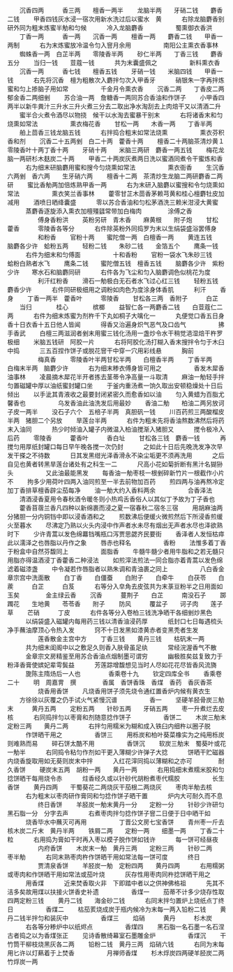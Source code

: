 <!-- { "loadSidebar": true } -->
　　沉香四两　　　香三两　　檀香一两半
　　龙脑半两　　牙硝二钱　　麝香二钱
　　甲香四钱灰水浸一宿次用新水洗过后以蜜水　黄
　　　右除龙脑麝香别研外同为粗末炼蜜半觔和匀候
　　　冷入龙脑麝香
　　　　　蜀熏御衣香洪
　　丁香一两　　　香一两　　沉香一两
　　檀香一两　　麝香二钱　　甲香一两制
　　　右为末炼蜜放冷温令匀入窨月余用
　　　　　南阳公主熏衣香事林
　　蜘蛛香一两　白芷半两　　零陵香半两
　　砂仁半两　　丁香三钱　　麝香五分
　　当归一钱　　荳蔻一钱
　　　共为末囊盛佩之
　　　　　新料熏衣香
　　沉香一两　　　香七钱　　檀香五钱
　　牙硝一钱　　米脑四钱　　甲香一钱
　　　右先将沉香　檀为粗散次入麝拌匀次入甲香牙
　　　硝银朱一字再拌炼蜜和匀上掺脑子用如常
　　　　　千金月令熏衣香
　　沉香二两　　丁香皮二两　郁金香二两细剉
　　苏合油一两　詹糖香一两同苏合香油和作饼子
　　小甲香四两半以新牛粪汁三升水三升火煮三分去二取出净水淘刮去上肉焙干又以清酒二升
　　蜜半合火煮令酒尽以物挠　候干以水淘去蜜暴干别末
　　　右将诸香末和匀烧熏如常法
　　　　　熏衣梅花香
　　甘松一两　　木香一两　　丁香半两
　　舶上茴香三钱龙脑五钱
　　　右拌捣合粗末如常法烧熏
　　　　　熏衣芬积香和剂
　　沉香二十五两剉　白二十两　藿香十两
　　檀香二十两脑茶清炒黄１零陵香叶十两丁香十两
　　牙硝十两　　米脑三两研　麝香一两五钱
　　梅花龙脑一两研杉木麸炭二十两
　　甲香二十两炭灰煮两日洗以蜜酒同煮令干蜜炼和香
　　　右为细末研脑麝用蜜和搜今匀烧熏如常法
　　　　　熏衣衙香
　　生沉香六两剉　香六两　　生牙硝六两
　　檀香十二两　茶清炒生龙脑二两研麝香二两研
　　蜜比香觔两加倍炼熟甲香一两
　　　右为末研入脑麝以蜜搜和令匀烧熏如常法
　　　　　熏衣笑兰香事林
　　藿零甘芷木茴香茅赖芎黄和桂心檀麝牡皮加减用
　　酒喷日晒绛囊盛
　　　零以苏合香油和匀松茅酒洗三赖米泔浸大黄蜜
　　　蒸麝香逐旋添入熏衣加檀殭瓥常带加白梅肉
　　　　涂傅之香
　　　　　傅身香粉洪
　　英粉另研　青木香　　麻黄根　　附子炮
　　甘松　　　藿香　　　零陵香各等分
　　　右件除英粉外同捣罗为末以生绢袋盛浴罢傅身
　　　　　和粉香
　　官粉十两　　蜜陀僧一两　白檀香一两
　　黄连五钱　　脑麝各少许　蛤粉五两
　　轻粉二钱　　朱砂二钱　　金箔五个
　　鹰条一钱
　　　右件为细末和匀傅面
　　　　　十和香粉
　　官粉一袋水飞朱砂三钱　　蛤粉白熟者水飞
　　鹰条二钱　　蜜陀僧五钱　檀香五钱
　　脑麝各少许　紫粉少许　　寒水石和脑麝同研
　　　右件各为飞尘和匀入脑麝调色似桃花为度
　　　　　利汗红粉香
　　滑石一觔极白无石者水飞过心红三钱
　　轻粉五钱　　麝香少许
　　　右件同研极细用之调粉如肉色为度涂身体香肌
　　　利汗
　　香身
　　丁香一两半　藿香叶　　　零陵香
　　甘松各三两　香附子　　　白芷
　　当归　　　　桂心　　　　槟榔
　　益智仁各一两麝香二钱　　白荳蔻仁二两
　　　右件为细末炼蜜为剂杵千下丸如桐子大噙化一
　　　丸便觉口香五日身香十日衣香十五日他人皆闻
　　　得香又治遍身炽气恶气及口齿气
　　　　　拂手香武
　　白檀三两滋润者剉末用蜜三钱化汤用一盏炒令水干稍觉浥湿焙干杵罗极细
　　米脑五钱研　阿胶一片
　　　右将阿胶化汤打糊入香末搜拌令匀于木臼中捣
　　　三五百捏作饼子或脱花窨干中穿一穴用彩线悬
　　　胸前
　　　　　梅真香
　　零陵香叶半两甘松半两　　白檀香半两
　　丁香半两　　白梅末半两　脑麝少许
　　　右为细末糁衣傅身皆可用之
　　　　　香发木犀香油事林
　　凌晨摘木犀花半开者拣去茎蒂令净高量一斗取清
　　麻油一觔轻手拌匀置磁罐中厚以油纸蜜封罐口坐
　　于釜内重汤煮一饷久取出安顿稳燥处十日后倾出
　　以手泚其青液收之最要封闭紧密久而愈香如以油
　　匀入黄蜡为百脂尤馨香也
　　　　　乌发香油此油洗发后用最妙
　　香油二觔　　柏油二两另放诃子皮一两半
　　没石子六个　五棓子半两　真胆矾一钱
　　川百药煎三两酸榴皮半两　猪胆二个另放
　　旱莲台半两
　　　右件为粗末先将香油熬数沸然后将药末入油同
　　　热少时倾油入罐子内微温入柏油搅渐入猪胆又
　　　搅令极冷入后药
　　零陵香　　　藿香叶　　　香白址
　　甘松各三钱　麝香一钱
　　　再搅匀用厚纸封罐口每日早午晚各搅一次仍封
　　　之如此十日后先晚洗发净次早发干搽之不待数
　　　日其发黑绀光泽香滑永不染尘垢更不须再洗用
　　　之后自见也黄者转黑旱莲台诸处有之科生一二
　　　尺高小花如菊折断有黑汁名猢狲头
　　　　　又此油最能黑发
　　每香油一觔枣枝一根剉碎新竹片一根截作小片不
　　拘多少用荷叶四两入油同煎至一半去前物加百药
　　煎四两与油再熬冷定加丁香排草檀香辟尘茄每净
　　油一觔大约入香料两余
　　　　　合香泽法
　　清酒浸香夏用令春秋酒令暖冬则小热鸡舌香俗人以其似丁予故为丁子香也
　　藿香苜蓿兰香凡四种以新绵裹而浸之夏一宿春秋二宿冬三宿
　　用胡麻油两分猪胆一分内铜铛中即以浸香酒和之
　　煎数沸后便缓火微煎然后下所浸香煎缓火至暮水
　　尽沸定乃熟以火头内浸中作声者水未尽有烟出无声者水尽也泽欲熟时下
　　少许青蒿以发色绵羃铛嘴瓶口泻贾思勰齐民要街
　　香泽者人发恒枯瘁此以濡泽之也唇脂以丹作之象
　　唇赤也释名
　　　　　香粉
　　法惟多着丁香于粉盒中自然芬馥同上
　　　　　面脂香
　　牛髓牛髓少者用牛脂和之若无髓只用脂亦得温酒浸丁香藿香二种浸法
　　如煎滓法煎法一同合脂亦着青蒿以发色绵滤着磁漆盏
　　中令凝若作唇脂者以熟朱调和青油裹之同上
　　　　　八白香金章宗宫中洗面散
　　白丁香　　白僵蚕　　白附子　　白牵牛
　　白茯苓　　白蒺　　　白芷　　　白芨
　　　右等分入皁角去皮弦共为末菉豆粉半之日用面如玉矣
　　　　金主绿云香
　　沉香　　　蔓荆子　　白芷　　　南没石子
　　踯躅花　　生地黄　　苓苓香　　附子
　　防风　　　覆盆子　　诃子肉　　莲子草
　　芒硝　　　丁皮
　　　右件各等分入卷柏三钱洗净晒干各细剉炒黑色
　　　以绢袋盛入磁罐内每用药三钱以清香油浸药厚
　　　纸封口七日每遇梳头净手蘸油摩顶心令热入发
　　　窍不十日发黑如漆黄赤者变黑秃者生发
　　　　　莲香散金主宫中方
　　丁香三钱　　黄丹三钱　　枯矾末一两
　　　共为细末闺阁中以之敷足久则香入肤骨虽足纨
　　　常经浣渥香气不散
　　　金章宗文房精鉴至用苏合香油点烟制墨可谓穷
　　　幽极胜矣兹复致力于粉泽香膏使嫔妃辈雩鬓益
　　　芳莲踪增馥想见当时人尽如花花尽皆香风流旖
　　　旎陈主隋炀后一人也
　　
　　香乘卷十九
　　钦定四库全书
　　香乘卷二十
　　明　周嘉冑　撰
　　　　香属　香饼香珠　香煤　香药　香灰香茶
　　　　　烧香用香饼
　　凡烧香用饼子须先烧令通红置香炉内候有黄衣生
　　方徐徐以灰覆之仍手试火气紧慢沉谱
　　　　　香一
　　坚硬羊胫骨炭三觔末　　　黄丹五两
　　定粉五两　　针砂五两　　牙硝五两
　　枣一升煮烂去皮核
　　　右同捣拌匀以枣膏和剂随意捻作饼子
　　　　　香饼二
　　木炭三觔末　定粉三两　　黄丹二两
　　　右拌匀用糯米为糊和成入铁臼内细杵以圈子脱
　　　作饼晒干用之
　　　　　香饼三
　　用栎炭和柏叶葵菜橡实为之纯用栎炭则难熟而易
　　碎石饼太酷不用
　　　　　香饼沉
　　软炭三觔末　蜀葵叶或花一觔半
　　　右同捣令粘匀作剂如干更入薄糊少许弹子大捻
　　　饼晒干贮磁器内烧香旋取用如无葵则炭末中拌
　　　入红花滓同捣以薄糊和之亦可
　　　　耐久香饼
　　硬炭末五两　胡粉一两　　黄丹一两
　　　右用捣细末煮糯米胶和匀捻饼晒干每用烧令赤
　　　炷香经久或以针砂代胡粉煮枣代糯胶
　　　　　长生香饼
　　黄丹四两　　干蜀葵花二两烧灰干茄根二两烧灰
　　枣肉半觔去核
　　　右为粗末以枣肉研作膏同和匀捻作饼子晒干置
　　　炉内大可耐久而不息
　　　　　终日香饼
　　羊胫炭一觔末黄丹一分　　定粉一分
　　针砂少许研匀黑石脂一分　分字去声
　　　右煮枣肉拌匀捻作饼子窨二日便于日中晒干如
　　　烧香毕水中蘸灭可再用
　　　　　丁晋公文房七宝香饼
　　青州枣一斤去核木炭二斤末　黄丹半两
　　铁屑二两　　定粉一两　　细墨一两
　　丁香二十粒
　　　右用捣为膏如干时再入枣以模子脱作饼如钱许
　　　每一饼可经昼夜
　　　　　内府香饼
　　木炭末一觔　黄丹三两　　定粉三两
　　针砂二两　　枣半觔
　　　右同末熟枣肉杵作饼晒干用如常法每一饼可度
　　　终日
　　　　　贾清泉香饼
　　羊胫炭一觔　定粉四两　　黄丹四两
　　　右用糯粥或枣肉和作饼晒干用如常法或茄叶烧
　　　灰存性用枣肉同杵捻饼晒干用之
　　　用香煤
　　　近来焚香取火非　下即踏中者以之供神佛格祖
　　　先其不洁多矣故用煤以扶接火饼香史补遗
　　　　　香煤一
　　茄蒂不计多少烧存性取四两定粉三钱
　　黄丹二钱　　海金砂二钱
　　　右同末拌匀置炉上烧纸点丁终日
　　　　　香煤二
　　枯茄荄烧成炭于瓶内候冷为末每一两入铅粉二钱
　　黄丹二钱半拌匀和装灰中
　　　　　香煤三
　　焰硝　　　黄丹　　　杉木炭
　　　右各等分糁炉中以纸烬点
　　　　　香煤四
　　黑石脂一名石墨一名石涅古者捣之以为香煤张正
　　见诗香散绮幕室石墨雕金炉
　　　　　香煤沉
　　干竹筒干柳枝烧黑灰各二两
　　铅粉二钱　黄丹三两　焰硝六钱
　　　右同为末每用匕许以灯爇着于上焚香
　　　　　月禅师香煤
　　杉木烰炭四两硬羊胫炭二两竹烰炭一两
